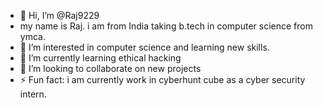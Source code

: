 - 👋 Hi, I’m @Raj9229
- my name is Raj. i am from India taking b.tech in computer science from ymca.
- 👀 I’m interested in computer science and learning new skills.
- 🌱 I’m currently learning ethical hacking
- 💞️ I’m looking to collaborate on new projects
- ⚡ Fun fact: i am currently work in cyberhunt cube as a cyber security intern.

<!---
Raj9229/Raj9229 is a ✨ special ✨ repository because its `README.md` (this file) appears on your GitHub profile.
You can click the Preview link to take a look at your changes.
--->
